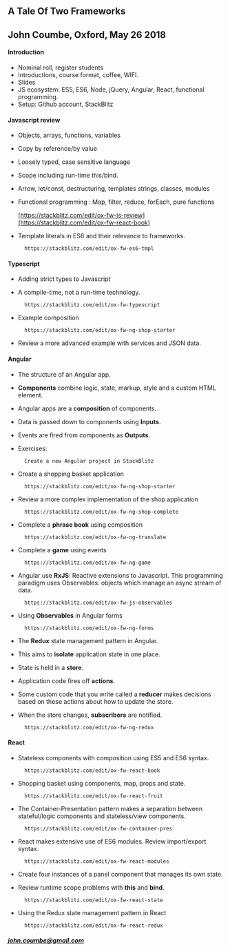 ## A Tale Of Two Frameworks

## John Coumbe, Oxford, May 26 2018

#### Introduction

- Nominal roll, register students
- Introductions, course format, coffee, WIFI.
- Slides
- JS ecosystem: ES5, ES6, Node, jQuery, Angular, React, functional programming.
- Setup: Github account, StackBlitz

#### Javascript review

- Objects, arrays, functions, variables
- Copy by reference/by value
- Loosely typed, case sensitive language
- Scope including run-time this/bind.
- Arrow, let/const, destructuring, templates strings, classes, modules
- Functional programming : Map, filter, reduce, forEach, pure functions

	[https://stackblitz.com/edit/ox-fw-js-review](https://stackblitz.com/edit/ox-fw-react-book)

- Template literals in ES6 and their relevance to frameworks.

		https://stackblitz.com/edit/ox-fw-es6-tmpl

#### Typescript

- Adding strict types to Javascript
- A compile-time, not a run-time technology.

		https://stackblitz.com/edit/ox-fw-typescript
		
- Example composition

		https://stackblitz.com/edit/ox-fw-ng-shop-starter
		
- Review a more advanced example with services and JSON data.

#### Angular

- The structure of an Angular app.
- **Components** combine logic, state, markup, style and a custom HTML element.
- Angular apps are a **composition** of components.
- Data is passed down to components using **Inputs**.
- Events are fired from components as **Outputs**.
- Exercises:

		Create a new Angular project in StackBlitz
		
- Create a shopping basket application

		https://stackblitz.com/edit/ox-fw-ng-shop-starter
		
- Review a more complex implementation of the shop application

		https://stackblitz.com/edit/ox-fw-ng-shop-complete

- Complete a **phrase book** using composition

		https://stackblitz.com/edit/ox-fw-ng-translate
	
- Complete a **game** using events

		https://stackblitz.com/edit/ox-fw-ng-game
				
- Angular use **RxJS**: Reactive extensions to Javascript. This programming paradigm uses Observables: objects which manage an async stream of data.

		https://stackblitz.com/edit/ox-fw-js-observables
		
- Using **Observables** in Angular forms

		https://stackblitz.com/edit/ox-fw-ng-forms
		
- The **Redux** state management pattern in Angular.
- This aims to **isolate** application state in one place.
- State is held in a **store**.
- Application code fires off **actions**.
- Some custom code that you write called a **reducer** makes decisions based on these actions about how to update the store.
- When the store changes, **subscribers** are notified. 

		https://stackblitz.com/edit/ox-fw-ng-redux

#### React

- Stateless components with composition using ES5 and ES6 syntax.

		https://stackblitz.com/edit/ox-fw-react-book
		
- Shopping basket using components, map, props and state.

		https://stackblitz.com/edit/ox-fw-react-fruit

- The Container-Presentation pattern makes a separation between stateful/logic components and stateless/view components.

		https://stackblitz.com/edit/ox-fw-container-pres
		
- React makes extensive use of ES6 modules. Review import/export syntax.

		https://stackblitz.com/edit/ox-fw-react-modules
		
- Create four instances of a panel component that manages its own state.
- Review runtime scope problems with **this** and **bind**.

		https://stackblitz.com/edit/ox-fw-react-state
		
- Using the Redux state management pattern in React

		https://stackblitz.com/edit/ox-fw-react-redux
		
##### john.coumbe@gmail.com
